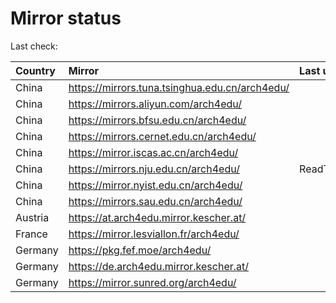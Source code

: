 <script src="./time.js"></script>
# Mirror status
Last check: <script type="text/javascript">localize(1727209451.414051);</script>

|Country|Mirror|Last update|
|:------|:-----|:----------|
|China|https://mirrors.tuna.tsinghua.edu.cn/arch4edu/|<script type="text/javascript">localize(1727160386);</script>|
|China|https://mirrors.aliyun.com/arch4edu/|<script type="text/javascript">localize(1727160386);</script>|
|China|https://mirrors.bfsu.edu.cn/arch4edu/|<script type="text/javascript">localize(1727160386);</script>|
|China|https://mirrors.cernet.edu.cn/arch4edu/|<script type="text/javascript">localize(1727160386);</script>|
|China|https://mirror.iscas.ac.cn/arch4edu/|<script type="text/javascript">localize(1727160386);</script>|
|China|https://mirrors.nju.edu.cn/arch4edu/|ReadTimeout|
|China|https://mirror.nyist.edu.cn/arch4edu/|<script type="text/javascript">localize(1727160386);</script>|
|China|https://mirrors.sau.edu.cn/arch4edu/|<script type="text/javascript">localize(1727160386);</script>|
|Austria|https://at.arch4edu.mirror.kescher.at/|<script type="text/javascript">localize(1727160386);</script>|
|France|https://mirror.lesviallon.fr/arch4edu/|<script type="text/javascript">localize(1727160386);</script>|
|Germany|https://pkg.fef.moe/arch4edu/|<script type="text/javascript">localize(1727160386);</script>|
|Germany|https://de.arch4edu.mirror.kescher.at/|<script type="text/javascript">localize(1727160386);</script>|
|Germany|https://mirror.sunred.org/arch4edu/|<script type="text/javascript">localize(1727160386);</script>|

<script src="./tablefilter/tablefilter.js"></script>
<script src="./table.js"></script>